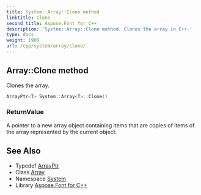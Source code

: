 ```yaml
---
title: System::Array::Clone method
linktitle: Clone
second_title: Aspose.Font for C++
description: 'System::Array::Clone method. Clones the array in C++.'
type: docs
weight: 1900
url: /cpp/system/array/clone/
---
```

## Array::Clone method


Clones the array.

```cpp
ArrayPtr<T> System::Array<T>::Clone()
```


### ReturnValue

A pointer to a new array object containing items that are copies of items of the array represented by the current object.

## See Also

* Typedef [ArrayPtr](../../arrayptr/)
* Class [Array](../)
* Namespace [System](../../)
* Library [Aspose.Font for C++](../../../)
